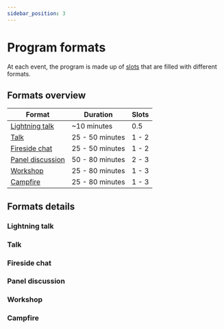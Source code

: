 ```yaml
---
sidebar_position: 3
---
```


# Program formats

At each event, the program is made up of [slots](/events/concept#slots) that are filled with different formats.

## Formats overview

| Format | Duration | Slots |
| --- | --- | --- |
| [Lightning talk](#lightning-talk) | ~10 minutes | 0.5 |
| [Talk](#talk) | 25 - 50 minutes | 1 - 2 |
| [Fireside chat](#fireside-chat) | 25 - 50 minutes | 1 - 2 |
| [Panel discussion](#panel-discussion) | 50 - 80 minutes | 2 - 3 |
| [Workshop](#workshop) | 25 - 80 minutes | 1 - 3 |
| [Campfire](#campfire) | 25 - 80 minutes | 1 - 3 |

## Formats details

### Lightning talk
### Talk
### Fireside chat
### Panel discussion
### Workshop
### Campfire